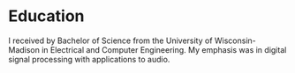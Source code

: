 # Education

I received by Bachelor of Science from the University of Wisconsin-Madison in Electrical and Computer Engineering. My emphasis was in digital signal processing with applications to audio.
